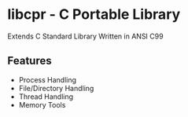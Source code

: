 libcpr - C Portable Library
===================================

Extends C Standard Library 
Written in ANSI C99


Features
-----------------------------------
* Process Handling
* File/Directory Handling
* Thread Handling
* Memory Tools


